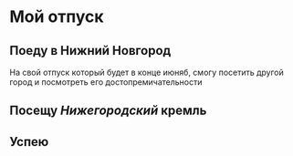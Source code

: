 # Мой отпуск

## Поеду в Нижний Новгород
На свой отпуск который будет в конце июняб, смогу посетить другой город и посмотреть его достопремичательности
## Посещу **_Нижегородский_ кремль**

## Успею